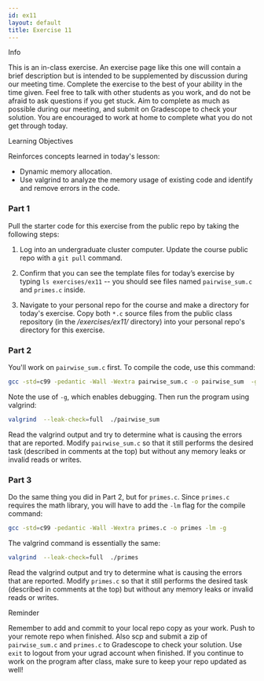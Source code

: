 ```yaml
---
id: ex11
layout: default
title: Exercise 11
---
```


<div class='admonition info'>
<div class='title'>Info</div>
<div class='content'>
<p>This is an in-class exercise. An exercise page like this one will contain a brief description but is intended to be supplemented by discussion during our meeting time. Complete the exercise to the best of your ability in the time given. Feel free to talk with other students as you work, and do not be afraid to ask questions if you get stuck. Aim to complete as much as possible during our meeting, and submit on Gradescope to check your solution. You are encouraged to work at home to complete what you do not get through today.</p>
</div>
</div>

<div class='admonition tip'>
<div class='title'>Learning Objectives</div>
<div class='content'>
<p>Reinforces concepts learned in today's lesson:</p>
<ul>
<li>Dynamic memory allocation.</li>
<li>Use valgrind to analyze the memory usage of existing code and identify and remove errors in the code.</li>
</ul>
</div>
</div>

### Part 1
Pull the starter code for this exercise from the public repo by taking the following steps:

1.	Log into an undergraduate cluster computer. Update the course public repo with a `git pull` command.

2.	Confirm that you can see the template files for today’s exercise by typing 
`ls exercises/ex11` -- you should see files named `pairwise_sum.c` and `primes.c` inside.

3.  Navigate to your personal repo for the course and make a directory for today's exercise. Copy both `*.c` source files from the public class repository (in the */exercises/ex11/* directory) into your personal repo's directory for this exercise.

### Part 2
You'll work on `pairwise_sum.c` first. To compile the code, use this command:

```bash
gcc -std=c99 -pedantic -Wall -Wextra pairwise_sum.c -o pairwise_sum  -g
```

Note the use of `-g`, which enables debugging.  Then run the program using valgrind:

```bash
valgrind  --leak-check=full  ./pairwise_sum
```

Read the valgrind output and try to determine what is causing the errors that are reported. Modify `pairwise_sum.c` so that it still performs the desired task (described in comments at the top) but without any memory leaks or invalid reads or writes.

### Part 3
Do the same thing you did in Part 2, but for `primes.c`.  Since `primes.c` requires the math library, you will have to add the `-lm` flag for the compile command:

```bash
gcc -std=c99 -pedantic -Wall -Wextra primes.c -o primes -lm -g
```

The valgrind command is essentially the same:

```bash
valgrind  --leak-check=full  ./primes
```

Read the valgrind output and try to determine what is causing the errors that are reported. Modify `primes.c` so that it still performs the desired task (described in comments at the top) but without any memory leaks or invalid reads or writes.


<div class='admonition tip'>
<div class='title'>Reminder</div>
<div class='content'>
<p>Remember to add and commit to your local repo copy as your work. Push to your remote repo when finished. Also scp and submit a zip of <code>pairwise_sum.c</code> and <code>primes.c</code> to Gradescope to check your solution. Use <code>exit</code> to logout from your ugrad account when finished. If you continue to work on the program after class, make sure to keep your repo updated as well!</p>
</div>
</div>
